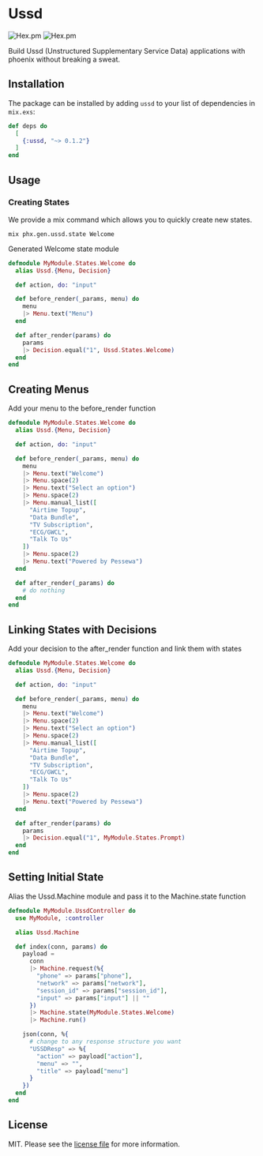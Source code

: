 # Ussd

![Hex.pm](https://img.shields.io/hexpm/v/ussd) ![Hex.pm](https://img.shields.io/hexpm/dt/ussd)

Build Ussd (Unstructured Supplementary Service Data) applications with phoenix without breaking a sweat.

## Installation

The package can be installed
by adding `ussd` to your list of dependencies in `mix.exs`:

```elixir
def deps do
  [
    {:ussd, "~> 0.1.2"}
  ]
end
```

## Usage

### Creating States

We provide a mix command which allows you to quickly create new states.

```mix
mix phx.gen.ussd.state Welcome
```

Generated Welcome state module 

```elixir
defmodule MyModule.States.Welcome do
  alias Ussd.{Menu, Decision}

  def action, do: "input"

  def before_render(_params, menu) do
    menu
    |> Menu.text("Menu")
  end

  def after_render(params) do
    params
    |> Decision.equal("1", Ussd.States.Welcome)
  end
end
```

## Creating Menus

Add your menu to the before_render function

```elixir
defmodule MyModule.States.Welcome do
  alias Ussd.{Menu, Decision}

  def action, do: "input"

  def before_render(_params, menu) do
    menu
    |> Menu.text("Welcome")
    |> Menu.space(2)
    |> Menu.text("Select an option")
    |> Menu.space(2)
    |> Menu.manual_list([
      "Airtime Topup",
      "Data Bundle",
      "TV Subscription",
      "ECG/GWCL",
      "Talk To Us"
    ])
    |> Menu.space(2)
    |> Menu.text("Powered by Pessewa")
  end

  def after_render(_params) do
    # do nothing
  end
end
```

## Linking States with Decisions

Add your decision to the after_render function and link them with states

```elixir
defmodule MyModule.States.Welcome do
  alias Ussd.{Menu, Decision}

  def action, do: "input"

  def before_render(_params, menu) do
    menu
    |> Menu.text("Welcome")
    |> Menu.space(2)
    |> Menu.text("Select an option")
    |> Menu.space(2)
    |> Menu.manual_list([
      "Airtime Topup",
      "Data Bundle",
      "TV Subscription",
      "ECG/GWCL",
      "Talk To Us"
    ])
    |> Menu.space(2)
    |> Menu.text("Powered by Pessewa")
  end

  def after_render(params) do
    params
    |> Decision.equal("1", MyModule.States.Prompt)
  end
end
```

## Setting Initial State

Alias the Ussd.Machine module and pass it to the Machine.state function

```elixir
defmodule MyModule.UssdController do
  use MyModule, :controller

  alias Ussd.Machine

  def index(conn, params) do
    payload =
      conn
      |> Machine.request(%{
        "phone" => params["phone"],
        "network" => params["network"],
        "session_id" => params["session_id"],
        "input" => params["input"] || ""
      })
      |> Machine.state(MyModule.States.Welcome)
      |> Machine.run()

    json(conn, %{
      # change to any response structure you want
      "USSDResp" => %{
        "action" => payload["action"],
        "menu" => "",
        "title" => payload["menu"]
      }
    })
  end
end
```

## License

MIT. Please see the [license file](LICENSE) for more information.